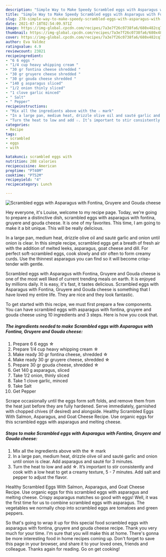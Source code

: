 ```yaml
---
description: "Simple Way to Make Speedy Scrambled eggs with Asparagus with Fontina, Gruyere and Gouda cheese"
title: "Simple Way to Make Speedy Scrambled eggs with Asparagus with Fontina, Gruyere and Gouda cheese"
slug: 278-simple-way-to-make-speedy-scrambled-eggs-with-asparagus-with-fontina-gruyere-and-gouda-cheese
date: 2021-07-18T02:54:09.971Z
image: https://img-global.cpcdn.com/recipes/7a3e7f26c0738fa6/680x482cq70/scrambled-eggs-with-asparagus-with-fontina-gruyere-and-gouda-cheese-recipe-main-photo.jpg
thumbnail: https://img-global.cpcdn.com/recipes/7a3e7f26c0738fa6/680x482cq70/scrambled-eggs-with-asparagus-with-fontina-gruyere-and-gouda-cheese-recipe-main-photo.jpg
cover: https://img-global.cpcdn.com/recipes/7a3e7f26c0738fa6/680x482cq70/scrambled-eggs-with-asparagus-with-fontina-gruyere-and-gouda-cheese-recipe-main-photo.jpg
author: Eva Valdez
ratingvalue: 4.9
reviewcount: 23821
recipeingredient:
- "6 6 eggs "
- "1/4 cup heavy whipping cream "
- "30 gr fontina cheese shredded "
- "30 gr gruyere cheese shredded "
- "30 gr gouda cheese shredded "
- "140 g asparagus sliced"
- "1/2 onion thinly sliced"
- "1 clove garlic minced"
- " Salt"
- " Pepper"
recipeinstructions:
- "Mix all the ingredients above with the ☆ mark"
- "In a large pan, medium heat, drizzle olive oil and sauté garlic and onion until onion is clear. Add asparagus and sauté for 3 minutes."
- "Turn the heat to low and add ☆. It’s important to stir consistently and cook with a low heat to get a creamy texture, 5 - 7 minutes. Add salt and pepper to adjust the flavor."
categories:
- Recipe
tags:
- scrambled
- eggs
- with

katakunci: scrambled eggs with 
nutrition: 288 calories
recipecuisine: American
preptime: "PT40M"
cooktime: "PT52M"
recipeyield: "4"
recipecategory: Lunch

---
```



![Scrambled eggs with Asparagus with Fontina, Gruyere and Gouda cheese](https://img-global.cpcdn.com/recipes/7a3e7f26c0738fa6/680x482cq70/scrambled-eggs-with-asparagus-with-fontina-gruyere-and-gouda-cheese-recipe-main-photo.jpg)

Hey everyone, it's Louise, welcome to my recipe page. Today, we're going to prepare a distinctive dish, scrambled eggs with asparagus with fontina, gruyere and gouda cheese. It is one of my favorites. This time, I am going to make it a bit unique. This will be really delicious.

In a large pan, medium heat, drizzle olive oil and sauté garlic and onion until onion is clear. In this simple recipe, scrambled eggs get a breath of fresh air with the addition of melted leeks, asparagus, goat cheese and dill. For perfect soft-scrambled eggs, cook slowly and stir often to form creamy curds. Use the thinnest asparagus you can find so it will become crisp-tender with gentle.

Scrambled eggs with Asparagus with Fontina, Gruyere and Gouda cheese is one of the most well liked of current trending meals on earth. It is enjoyed by millions daily. It is easy, it's fast, it tastes delicious. Scrambled eggs with Asparagus with Fontina, Gruyere and Gouda cheese is something that I have loved my entire life. They are nice and they look fantastic.


To get started with this recipe, we must first prepare a few components. You can have scrambled eggs with asparagus with fontina, gruyere and gouda cheese using 10 ingredients and 3 steps. Here is how you cook that.

<!--inarticleads1-->

##### The ingredients needed to make Scrambled eggs with Asparagus with Fontina, Gruyere and Gouda cheese:

1. Prepare 6 6 eggs ☆
1. Prepare 1/4 cup heavy whipping cream ☆
1. Make ready 30 gr fontina cheese, shredded ☆
1. Make ready 30 gr gruyere cheese, shredded ☆
1. Prepare 30 gr gouda cheese, shredded ☆
1. Get 140 g asparagus, sliced
1. Take 1/2 onion, thinly sliced
1. Take 1 clove garlic, minced
1. Take  Salt
1. Get  Pepper


Scrape occasionally until the eggs form soft folds, and remove them from the heat just before they are fully hardened. Serve immediately, garnished with chopped chives (if desired) and alongside. Healthy Scrambled Eggs With Salmon, Asparagus, and Goat Cheese Recipe. Use organic eggs for this scrambled eggs with asparagus and melting cheese. 

<!--inarticleads2-->

##### Steps to make Scrambled eggs with Asparagus with Fontina, Gruyere and Gouda cheese:

1. Mix all the ingredients above with the ☆ mark
1. In a large pan, medium heat, drizzle olive oil and sauté garlic and onion until onion is clear. Add asparagus and sauté for 3 minutes.
1. Turn the heat to low and add ☆. It’s important to stir consistently and cook with a low heat to get a creamy texture, 5 - 7 minutes. Add salt and pepper to adjust the flavor.


Healthy Scrambled Eggs With Salmon, Asparagus, and Goat Cheese Recipe. Use organic eggs for this scrambled eggs with asparagus and melting cheese. Crispy asparagus matches so good with eggs! Well, it was the first time for us to combine scrambled eggs with asparagus. The vegetables we normally chop into scrambled eggs are tomatoes and green peppers. 

So that's going to wrap it up for this special food scrambled eggs with asparagus with fontina, gruyere and gouda cheese recipe. Thank you very much for your time. I'm sure that you will make this at home. There's gonna be more interesting food in home recipes coming up. Don't forget to save this page in your browser, and share it to your loved ones, friends and colleague. Thanks again for reading. Go on get cooking!
